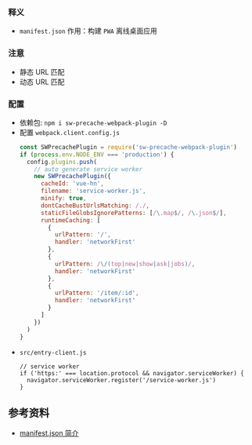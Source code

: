 ### 释义
- `manifest.json` 作用：构建 `PWA` 离线桌面应用

### 注意
- 静态 URL 匹配
- 动态 URL 匹配

### 配置
- 依赖包: `npm i sw-precache-webpack-plugin -D`
- 配置 `webpack.client.config.js`
  ```javascript
  const SWPrecachePlugin = require('sw-precache-webpack-plugin')
  if (process.env.NODE_ENV === 'production') {
    config.plugins.push(
      // auto generate service worker
      new SWPrecachePlugin({
        cacheId: 'vue-hn',
        filename: 'service-worker.js',
        minify: true,
        dontCacheBustUrlsMatching: /./,
        staticFileGlobsIgnorePatterns: [/\.map$/, /\.json$/],
        runtimeCaching: [
          {
            urlPattern: '/',
            handler: 'networkFirst'
          },
          {
            urlPattern: /\/(top|new|show|ask|jobs)/,
            handler: 'networkFirst'
          },
          {
            urlPattern: '/item/:id',
            handler: 'networkFirst'
          }
        ]
      })
    )
  }
  ```
- `src/entry-client.js`
  ```
  // service worker
  if ('https:' === location.protocol && navigator.serviceWorker) {
    navigator.serviceWorker.register('/service-worker.js')
  }
  ```

## 参考资料
- [manifest.json 简介](https://lavas.baidu.com/pwa/engage-retain-users/add-to-home-screen/introduction)
